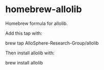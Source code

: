 # homebrew-allolib

Homebrew formula for allolib.

Add this tap with:

brew tap AlloSphere-Research-Group/allolib

Then install allolib with:

brew install allolib

